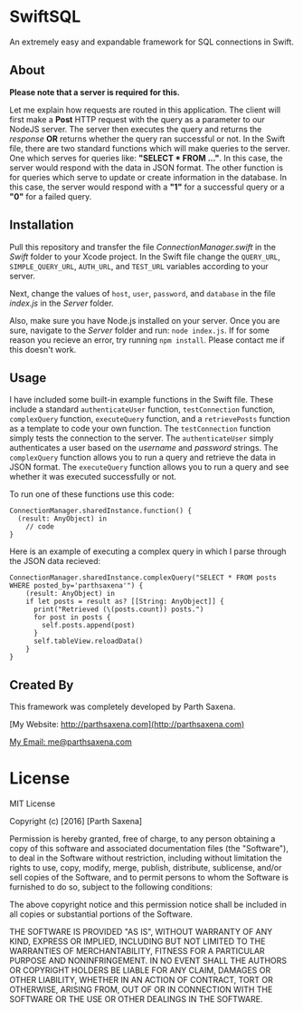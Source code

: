 # SwiftSQL
An extremely easy and expandable framework for SQL connections in Swift. 

## About
**Please note that a server is required for this.**

Let me explain how requests are routed in this application. The client will first make a **Post** HTTP request with the query as a parameter to our NodeJS server. The server then executes the query and returns the *response* **OR** returns whether the query ran successful or not. In the Swift file, there are two standard functions which will make queries to the server. One which serves for queries like: **"SELECT * FROM ..."**. In this case, the server would respond with the data in JSON format. The other function is for queries which serve to update or create information in the database. In this case, the server would respond with a **"1"** for a successful query or a **"0"** for a failed query. 

## Installation
Pull this repository and transfer the file *ConnectionManager.swift* in the *Swift* folder to your Xcode project. In the Swift file change the `QUERY_URL`, `SIMPLE_QUERY_URL`, `AUTH_URL`, and `TEST_URL` variables according to your server.

Next, change the values of `host`, `user`, `password`, and `database` in the file *index.js* in the *Server* folder.

Also, make sure you have Node.js installed on your server. Once you are sure, navigate to the *Server*  folder and run: 
`node index.js`. If for some reason you recieve an error, try running `npm install`. Please contact me if this doesn't work. 

## Usage
I have included some built-in example functions in the Swift file. These include a standard `authenticateUser` function, `testConnection` function, `complexQuery` function, `executeQuery` function, and a `retrievePosts` function as a template to code your own function. The `testConnection` function simply tests the connection to the server. The `authenticateUser` simply authenticates a user based on the *username* and *password* strings. The `complexQuery` function allows you to run a query and retrieve the data in JSON format. The `executeQuery` function allows you to run a query and see whether it was executed successfully or not.

To run one of these functions use this code: 
```
ConnectionManager.sharedInstance.function() {
  (result: AnyObject) in
    // code
}
```

Here is an example of executing a complex query in which I parse through the JSON data recieved: 
```
ConnectionManager.sharedInstance.complexQuery("SELECT * FROM posts WHERE posted_by='parthsaxena'") {
    (result: AnyObject) in
    if let posts = result as? [[String: AnyObject]] {
      print("Retrieved (\(posts.count)) posts.")
      for post in posts {
        self.posts.append(post)
      }
      self.tableView.reloadData()
    }
}
```

## Created By
This framework was completely developed by Parth Saxena. 

[My Website: http://parthsaxena.com](http://parthsaxena.com)

[My Email: me@parthsaxena.com](mailto:me@parthsaxena.com)

# License
MIT License

Copyright (c) [2016] [Parth Saxena]

Permission is hereby granted, free of charge, to any person obtaining a copy
of this software and associated documentation files (the "Software"), to deal
in the Software without restriction, including without limitation the rights
to use, copy, modify, merge, publish, distribute, sublicense, and/or sell
copies of the Software, and to permit persons to whom the Software is
furnished to do so, subject to the following conditions:

The above copyright notice and this permission notice shall be included in all
copies or substantial portions of the Software.

THE SOFTWARE IS PROVIDED "AS IS", WITHOUT WARRANTY OF ANY KIND, EXPRESS OR
IMPLIED, INCLUDING BUT NOT LIMITED TO THE WARRANTIES OF MERCHANTABILITY,
FITNESS FOR A PARTICULAR PURPOSE AND NONINFRINGEMENT. IN NO EVENT SHALL THE
AUTHORS OR COPYRIGHT HOLDERS BE LIABLE FOR ANY CLAIM, DAMAGES OR OTHER
LIABILITY, WHETHER IN AN ACTION OF CONTRACT, TORT OR OTHERWISE, ARISING FROM,
OUT OF OR IN CONNECTION WITH THE SOFTWARE OR THE USE OR OTHER DEALINGS IN THE
SOFTWARE.



